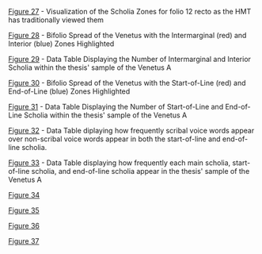 [Figure 27](https://github.com/cjschu17/Thesis2016-2017/blob/master/Appendix/Chapters3%264/Images/Chapter4/Fig27.JPG) - Visualization of the Scholia Zones for folio 12 recto as the HMT has traditionally viewed them

[Figure 28](https://github.com/cjschu17/Thesis2016-2017/blob/master/Appendix/Chapters3%264/Images/Chapter4/Fig28.jpg) - Bifolio Spread of the Venetus with the Intermarginal (red) and Interior (blue) Zones Highlighted

[Figure 29](https://github.com/cjschu17/Thesis2016-2017/blob/master/Appendix/Chapters3%264/Images/Chapter4/Fig29.png) - Data Table Displaying the Number of Intermarginal and Interior Scholia within the thesis' sample of the Venetus A

[Figure 30](https://github.com/cjschu17/Thesis2016-2017/blob/master/Appendix/Chapters3%264/Images/Chapter4/Fig30.jpg) - Bifolio Spread of the Venetus with the Start-of-Line (red) and End-of-Line (blue) Zones Highlighted

[Figure 31](https://github.com/cjschu17/Thesis2016-2017/blob/master/Appendix/Chapters3%264/Images/Chapter4/Fig31.png) - Data Table Displaying the Number of Start-of-Line and End-of-Line Scholia within the thesis' sample of the Venetus A

[Figure 32](https://github.com/cjschu17/Thesis2016-2017/blob/master/Appendix/Chapters3%264/Images/Chapter4/Fig32.png) - Data Table diplaying how frequently scribal voice words appear over non-scribal voice words appear in both the start-of-line and end-of-line scholia.

[Figure 33](https://github.com/cjschu17/Thesis2016-2017/blob/master/Appendix/Chapters3%264/Images/Chapter4/Fig33.png) - Data Table displaying how frequently each main scholia, start-of-line scholia, and end-of-line scholia appear in the thesis' sample of the Venetus A

[Figure 34](https://github.com/cjschu17/Thesis2016-2017/blob/master/Appendix/Chapters3%264/Images/Chapter4/Fig34.png)

[Figure 35](https://github.com/cjschu17/Thesis2016-2017/blob/master/Appendix/Chapters3%264/Images/Chapter4/Fig35.jpg)

[Figure 36](https://github.com/cjschu17/Thesis2016-2017/blob/master/Appendix/Chapters3%264/Images/Chapter4/Fig36.png)

[Figure 37](https://github.com/cjschu17/Thesis2016-2017/blob/master/Appendix/Chapters3%264/Images/Chapter4/Fig37.png)
